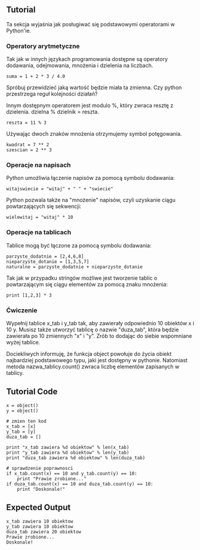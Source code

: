 Tutorial
--------

Ta sekcja wyjaśnia jak posługiwać się podstawowymi operatorami w Python'ie.

### Operatory arytmetyczne       

Tak jak w innych językach programowania dostępne są operatory dodawania, odejmowania, mnożenia i dzielenia na liczbach.<br> 

	suma = 1 + 2 * 3 / 4.0   

Spróbuj przewidzieć jaką wartość będzie miała ta zmienna. Czy python przestrzega reguł kolejności działań?

Innym dostępnym operatorem jest modulo %, który zwraca resztę z dzielenia. dzielna % dzielnik = reszta.
	
	reszta = 11 % 3

Używając dwoch znaków mnożenia otrzymujemy symbol potęgowania.

	kwadrat = 7 ** 2 
	szescian = 2 ** 3

### Operacje na napisach

Python umożliwia łączenie napisów za pomocą symbolu dodawania:

	witajswiecie = "witaj" + " " + "swiecie"

Python pozwala także na "mnożenie" napisów, czyli uzyskanie ciągu powtarzających się sekwencji:

	wielewitaj = "witaj" * 10

### Operacje na tablicach

Tablice mogą być łączone za pomocą symbolu dodawania:

	parzyste_dodatnie = [2,4,6,8]
	nieparzyste_dotanie = [1,3,5,7]
	naturalne = parzyste_dodatnie + nieparzyste_dotanie

Tak jak w przypadku stringów możliwe jest tworzenie tablic o powtarzającym się ciągu elementów za pomocą znaku mnożenia:

	print [1,2,3] * 3

### Ćwiczenie

Wypełnij tablice x_tab i y_tab tak, aby zawierały odpowiednio 10 obiektów x i 10 y. Musisz także utworzyć tablicę o nazwie "duza_tab", która będzie zawierała po 10 zmiennych "x" i "y". Zrób to dodając do siebie wspomniane wyżej tablice.

Dociekliwych informuję, że funkcja object powołuje do życia obiekt najbardziej podstawowego typu, jaki jest dostępny w pythonie. Natomiast metoda nazwa_tablicy.count() zwraca liczbę elementów zapisanych w tablicy.

Tutorial Code
-------------

	x = object()
	y = object()
	
	# zmien ten kod
	x_tab = [x]
	y_tab = [y]
	duza_tab = []
	
	print "x_tab zawiera %d obiektow" % len(x_tab)
	print "y_tab zawiera %d obiektow" % len(y_tab)
	print "duza_tab zawiera %d obiektow" % len(duza_tab)
	
	# sprawdzenie poprawnosci
	if x_tab.count(x) == 10 and y_tab.count(y) == 10:
	    print "Prawie zrobione..."
	if duza_tab.count(x) == 10 and duza_tab.count(y) == 10:
	    print "Doskonale!"

Expected Output
---------------

	x_tab zawiera 10 obiektow
	y_tab zawiera 10 obiektow
	duza_tab zawiera 20 obiektow
	Prawie zrobione...
	Doskonale!